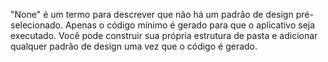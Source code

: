 ﻿"None" é um termo para descrever que não há um padrão de design pré-selecionado. Apenas o código mínimo é gerado para que o aplicativo seja executado. Você pode construir sua própria estrutura de pasta e adicionar qualquer padrão de design uma vez que o código é gerado.